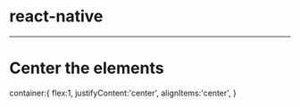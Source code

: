 # react-native
------------------
# Center the elements 
   container:{
        flex:1,
        justifyContent:'center', 
        alignItems:'center',
    }
